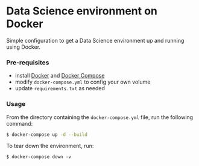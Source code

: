 # Data Science environment on Docker
Simple configuration to get a Data Science environment up and running using Docker.

### Pre-requisites

- install [Docker](https://docs.docker.com/get-docker/) and [Docker Compose](https://docs.docker.com/compose/install/)
- modify `docker-compose.yml` to config your own volume
- update `requirements.txt` as needed

### Usage

From the directory containing the `docker-compose.yml` file, run the following command:

```bash
$ docker-compose up -d --build
```

To tear down the environment, run:

```
$ docker-compose down -v
```
